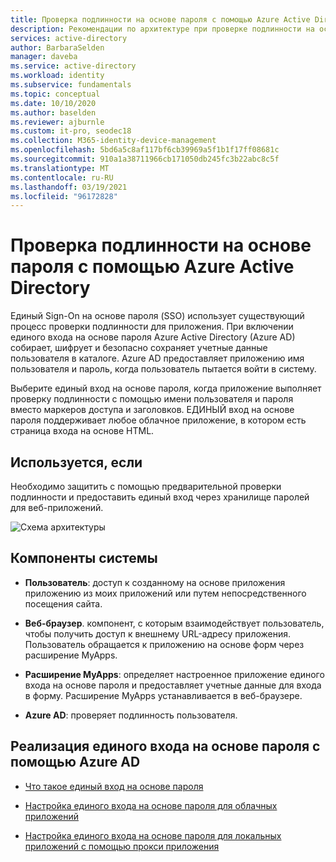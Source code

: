 ```yaml
---
title: Проверка подлинности на основе пароля с помощью Azure Active Directory
description: Рекомендации по архитектуре при проверке подлинности на основе пароля с помощью Azure Active Directory.
services: active-directory
author: BarbaraSelden
manager: daveba
ms.service: active-directory
ms.workload: identity
ms.subservice: fundamentals
ms.topic: conceptual
ms.date: 10/10/2020
ms.author: baselden
ms.reviewer: ajburnle
ms.custom: it-pro, seodec18
ms.collection: M365-identity-device-management
ms.openlocfilehash: 5bd6a5c8af117bf6cb39969a5f1b1f17ff08681c
ms.sourcegitcommit: 910a1a38711966cb171050db245fc3b22abc8c5f
ms.translationtype: MT
ms.contentlocale: ru-RU
ms.lasthandoff: 03/19/2021
ms.locfileid: "96172828"
---
```

# <a name="password-based-authentication-with-azure-active-directory"></a>Проверка подлинности на основе пароля с помощью Azure Active Directory

Единый Sign-On на основе пароля (SSO) использует существующий процесс проверки подлинности для приложения. При включении единого входа на основе пароля Azure Active Directory (Azure AD) собирает, шифрует и безопасно сохраняет учетные данные пользователя в каталоге. Azure AD предоставляет приложению имя пользователя и пароль, когда пользователь пытается войти в систему.

Выберите единый вход на основе пароля, когда приложение выполняет проверку подлинности с помощью имени пользователя и пароля вместо маркеров доступа и заголовков. ЕДИНЫЙ вход на основе пароля поддерживает любое облачное приложение, в котором есть страница входа на основе HTML. 

## <a name="use-when"></a>Используется, если

Необходимо защитить с помощью предварительной проверки подлинности и предоставить единый вход через хранилище паролей для веб-приложений.

![Схема архитектуры](./media/authentication-patterns/password-based-sso-auth.png)


## <a name="components-of-system"></a>Компоненты системы

* **Пользователь**: доступ к созданному на основе приложения приложению из моих приложений или путем непосредственного посещения сайта. 

* **Веб-браузер**. компонент, с которым взаимодействует пользователь, чтобы получить доступ к внешнему URL-адресу приложения. Пользователь обращается к приложению на основе форм через расширение MyApps. 

* **Расширение MyApps**: определяет настроенное приложение единого входа на основе пароля и предоставляет учетные данные для входа в форму. Расширение MyApps устанавливается в веб-браузере. 

* **Azure AD**: проверяет подлинность пользователя.

## <a name="implement-password-based-sso-with-azure-ad"></a>Реализация единого входа на основе пароля с помощью Azure AD

* [Что такое единый вход на основе пароля](../manage-apps/what-is-single-sign-on.md) 

* [Настройка единого входа на основе пароля для облачных приложений ](../manage-apps/configure-password-single-sign-on-non-gallery-applications.md)

* [Настройка единого входа на основе пароля для локальных приложений с помощью прокси приложения](../manage-apps/application-proxy-configure-single-sign-on-password-vaulting.md)

